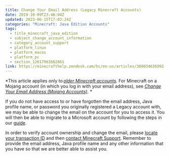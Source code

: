 ```yaml
---
title: Change Your Email Address (Legacy Minecraft Accounts)
date: 2019-10-09T23:46:04Z
updated: 2023-06-15T17:03:24Z
categories: "Minecraft: Java Edition Accounts"
tags:
  - title_minecraft_java_edition
  - subject_change_account_information
  - category_account_support
  - platform_linux
  - platform_macos
  - platform_pc
  - section_12617963662861
link: https://minecrafthelp.zendesk.com/hc/en-us/articles/360034636992-Change-Your-Email-Address-Legacy-Minecraft-Accounts-
---
```


*This article applies only to *[older Minecraft accounts](https://help.minecraft.net/hc/en-us/articles/4408867060621-Minecraft-Java-Edition-Account-Types)*. For Minecraft on a Mojang account (in which you log in with your email address), see *[*Change Your Email Address (Mojang Accounts)*](https://help.minecraft.net/hc/en-us/articles/360035056531)*. *   

If you do not have access to or have forgotten the email address, Java profile name, or password you originally registered a Legacy account with, we may be able to change the email on the account for you to access it. You will then be able to migrate to a Microsoft account by following the steps in our [guide](https://help.minecraft.net/hc/en-us/articles/4411173197709-How-to-Migrate-a-Legacy-Minecraft-Account-to-a-Microsoft-Account-).

In order to verify account ownership and change the email, please [locate your transaction ID](https://help.minecraft.net/hc/en-us/articles/360029977371-What-is-a-Transaction-ID-) and then [contact Minecraft Support](https://aka.ms/Minecraft-Support). Remember to provide the email address, Java profile name and any other information that you have so that we are better able to assist you.
